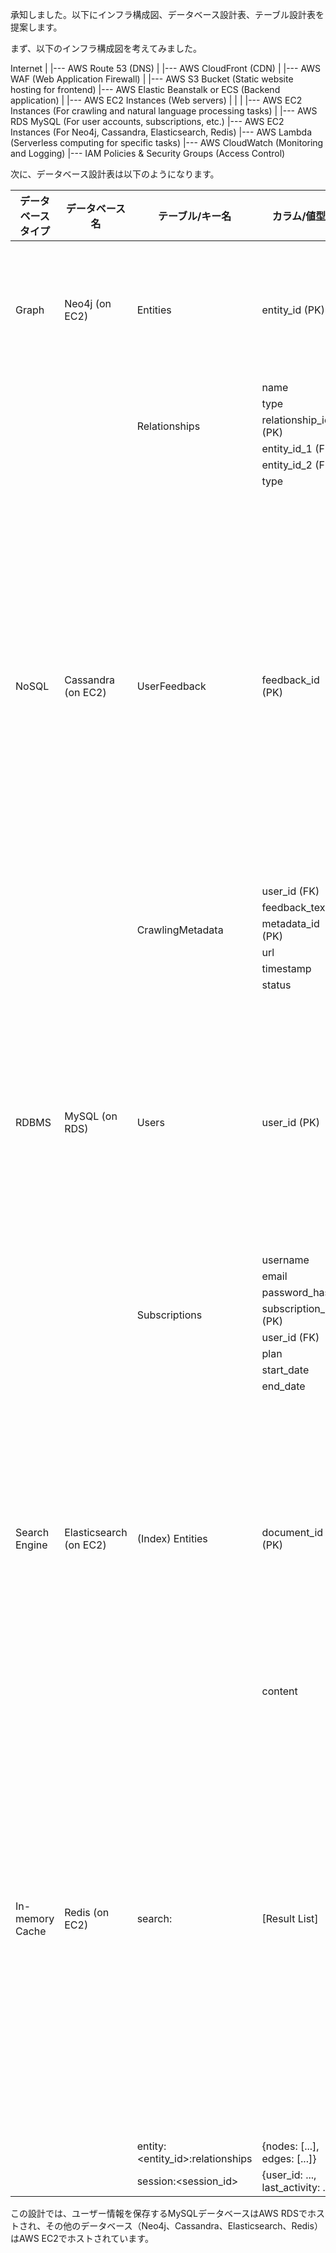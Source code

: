 承知しました。以下にインフラ構成図、データベース設計表、テーブル設計表を提案します。

まず、以下のインフラ構成図を考えてみました。

Internet
  |
  |--- AWS Route 53 (DNS)
         |
         |--- AWS CloudFront (CDN)
                |
                |--- AWS WAF (Web Application Firewall)
                |
                |--- AWS S3 Bucket (Static website hosting for frontend)
                |--- AWS Elastic Beanstalk or ECS (Backend application)
                         |
                         |--- AWS EC2 Instances (Web servers)
                         |      |
                         |      |--- AWS EC2 Instances (For crawling and natural language processing tasks)
                         |
                         |--- AWS RDS MySQL (For user accounts, subscriptions, etc.)
                         |--- AWS EC2 Instances (For Neo4j, Cassandra, Elasticsearch, Redis)
                         |--- AWS Lambda (Serverless computing for specific tasks)
                         |--- AWS CloudWatch (Monitoring and Logging)
                         |--- IAM Policies & Security Groups (Access Control)


次に、データベース設計表は以下のようになります。

| データベースタイプ | データベース名   | テーブル/キー名                    | カラム/値型        | 目的                                                                                       |
|----------------|--------------|-------------------------------|------------------|----------------------------------------------------------------------------------------------|
| Graph          | Neo4j (on EC2) | Entities                      | entity_id (PK)   | エンティティとその関係を保存します。                                                               |
|                |              |                               | name             |                                                                                              |
|                |              |                               | type             |                                                                                              |
|                |              | Relationships                | relationship_id (PK) |                                                                                              |
|                |              |                               | entity_id_1 (FK) |                                                                                              |
|                |              |                               | entity_id_2 (FK) |                                                                                              |
|                |              |                               | type             |                                                                                              |
| NoSQL          | Cassandra (on EC2) | UserFeedback                  | feedback_id (PK) | ユーザーフィードバック、クローリングのメタデータなど、非構造化または半構造化データを保存します。                                       |
|                |              |                               | user_id (FK)     |                                                                                              |
|                |              |                               | feedback_text    |                                                                                              |
|                |              | CrawlingMetadata              | metadata_id (PK) |                                                                                              |
|                |              |                               | url              |                                                                                              |
|                |              |                               | timestamp        |                                                                                              |
|                |              |                               | status           |                                                                                              |
| RDBMS          | MySQL (on RDS) | Users                         | user_id (PK)     | ユーザーアカウント情報、購読プラン、および課金情報を保存します。                                                            |
|                |              |                               | username         |                                                                                              |
|                |              |                               | email            |                                                                                              |
|                |              |                               | password_hash    |                                                                                              |
|                |              | Subscriptions                 | subscription_id (PK) |                                                                                              |
|                |              |                               | user_id (FK)     |                                                                                              |
|                |              |                               | plan             |                                                                                              |
|                |              |                               | start_date       |                                                                                              |
|                |              |                               | end_date         |                                                                                              |
| Search Engine  | Elasticsearch (on EC2)| (Index) Entities              | document_id (PK) | エンティティと関係性のデータをインデックス化し、高速な検索を可能にします。                                                     |
|                |              |                               | content          |                                                                                              |
| In-memory Cache| Redis (on EC2) | search:<query>                | [Result List]    | 頻繁にアクセスされるデータや計算結果を一時的に保存し、データベースへの負荷を軽減し、レスポンス時間を短縮します。                   |
|                |              | entity:<entity_id>:relationships | {nodes: [...], edges: [...]}  |                                                                                           |
|                |              | session:<session_id>            | {user_id: ..., last_activity: ...}  |                                                                                           |

この設計では、ユーザー情報を保存するMySQLデータベースはAWS RDSでホストされ、その他のデータベース（Neo4j、Cassandra、Elasticsearch、Redis）はAWS EC2でホストされています。
